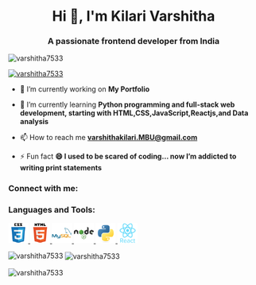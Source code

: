 <h1 align="center">Hi 👋, I'm Kilari Varshitha</h1>
<h3 align="center">A passionate frontend developer from India</h3>

<p align="left"> <img src="https://komarev.com/ghpvc/?username=varshitha7533&label=Profile%20views&color=0e75b6&style=flat" alt="varshitha7533" /> </p>

<p align="left"> <a href="https://github.com/ryo-ma/github-profile-trophy"><img src="https://github-profile-trophy.vercel.app/?username=varshitha7533" alt="varshitha7533" /></a> </p>

- 🔭 I’m currently working on **My Portfolio**

- 🌱 I’m currently learning **Python programming and full-stack web development, starting with HTML,CSS,JavaScript,Reactjs,and Data analysis**

- 📫 How to reach me **varshithakilari.MBU@gmail.com**

- ⚡ Fun fact **😄 I used to be scared of coding… now I’m addicted to writing print statements**

<h3 align="left">Connect with me:</h3>
<p align="left">
</p>

<h3 align="left">Languages and Tools:</h3>
<p align="left"> <a href="https://www.w3schools.com/css/" target="_blank" rel="noreferrer"> <img src="https://raw.githubusercontent.com/devicons/devicon/master/icons/css3/css3-original-wordmark.svg" alt="css3" width="40" height="40"/> </a> <a href="https://www.w3.org/html/" target="_blank" rel="noreferrer"> <img src="https://raw.githubusercontent.com/devicons/devicon/master/icons/html5/html5-original-wordmark.svg" alt="html5" width="40" height="40"/> </a> <a href="https://www.mysql.com/" target="_blank" rel="noreferrer"> <img src="https://raw.githubusercontent.com/devicons/devicon/master/icons/mysql/mysql-original-wordmark.svg" alt="mysql" width="40" height="40"/> </a> <a href="https://nodejs.org" target="_blank" rel="noreferrer"> <img src="https://raw.githubusercontent.com/devicons/devicon/master/icons/nodejs/nodejs-original-wordmark.svg" alt="nodejs" width="40" height="40"/> </a> <a href="https://www.python.org" target="_blank" rel="noreferrer"> <img src="https://raw.githubusercontent.com/devicons/devicon/master/icons/python/python-original.svg" alt="python" width="40" height="40"/> </a> <a href="https://reactjs.org/" target="_blank" rel="noreferrer"> <img src="https://raw.githubusercontent.com/devicons/devicon/master/icons/react/react-original-wordmark.svg" alt="react" width="40" height="40"/> </a> </p>

<p><img align="left" src="https://github-readme-stats.vercel.app/api/top-langs?username=varshitha7533&show_icons=true&locale=en&layout=compact" alt="varshitha7533" /></p>

<p>&nbsp;<img align="center" src="https://github-readme-stats.vercel.app/api?username=varshitha7533&show_icons=true&locale=en" alt="varshitha7533" /></p>

<p><img align="center" src="https://github-readme-streak-stats.herokuapp.com/?user=varshitha7533&" alt="varshitha7533" /></p>
